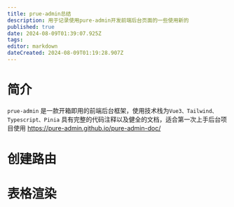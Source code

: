 ```yaml
---
title: prue-admin总结
description: 用于记录使用pure-admin开发前端后台页面的一些使用新的
published: true
date: 2024-08-09T01:39:07.925Z
tags: 
editor: markdown
dateCreated: 2024-08-09T01:19:28.907Z
---
```


# 简介
`prue-admin` 是一款开箱即用的前端后台框架，使用技术栈为`Vue3、Tailwind、Typescript、Pinia`
具有完整的代码注释以及健全的文档，适合第一次上手后台项目使用
https://pure-admin.github.io/pure-admin-doc/
# 创建路由
# 表格渲染
# 